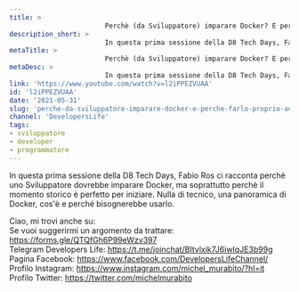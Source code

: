 ```yaml
---
title: > 
                        Perchè (da Sviluppatore) imparare Docker? E perchè farlo proprio adesso? - #D8TechDays
description_short: > 
                        In questa prima sessione della D8 Tech Days, Fabio Ros ci racconta perchè uno Sviluppatore dovrebbe imparare Docker, ma ...
metaTitle: > 
                        Perchè (da Sviluppatore) imparare Docker? E perchè farlo proprio adesso? - #D8TechDays
metaDesc: > 
                        In questa prima sessione della D8 Tech Days, Fabio Ros ci racconta perchè uno Sviluppatore dovrebbe imparare Docker, ma ...
link: 'https://www.youtube.com/watch?v=l2iPPEZVUAA'
id: 'l2iPPEZVUAA'
date: '2021-05-31'
slug: 'perche-da-sviluppatore-imparare-docker-e-perche-farlo-proprio-adesso-d8techdays'
channel: 'DevelopersLife'
tags: 
- sviluppatore
- developer
- programmatore
---
```

In questa prima sessione della D8 Tech Days, Fabio Ros ci racconta perchè uno Sviluppatore dovrebbe imparare Docker, ma soprattutto perchè il momento storico è perfetto per iniziare. Nulla di tecnico, una panoramica di Docker, cos'è e perché bisognerebbe usarlo.  
  
Ciao, mi trovi anche su:  
Se vuoi suggerirmi un argomento da trattare: https://forms.gle/QTQfGh6P99eWzv397  
Telegram Developers Life: https://t.me/joinchat/BItvlxik7J6iwIqJE3b99g  
Pagina Facebook: https://www.facebook.com/DevelopersLifeChannel/  
Profilo Instagram: https://www.instagram.com/michel_murabito/?hl=it  
Profilo Twitter: https://twitter.com/michelmurabito​